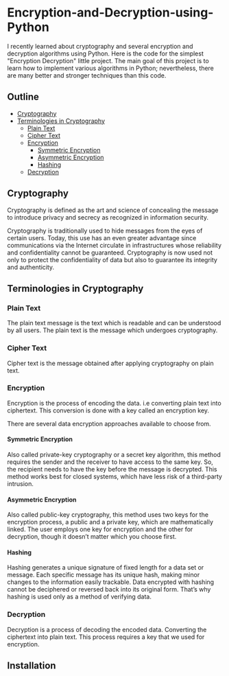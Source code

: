 # Encryption-and-Decryption-using-Python
I recently learned about cryptography and several encryption and decryption algorithms using Python. Here is the code for the simplest "Encryption Decryption" little project. The main goal of this project is to learn how to implement various algorithms in Python; nevertheless, there are many better and stronger techniques than this code.

## Outline
* [Cryptography](#cryptography)
* [Terminologies in Cryptography](#terminologies-in-cryptography)
  - [Plain Text](#plain-text)
  - [Cipher Text](#cipher-text)
  - [Encryption](#encryption)
     - [Symmetric Encryption](#symmetric-encryption)
     - [Asymmetric Encryption](#asymmetric-encryption)
     - [Hashing](#hashing)
  - [Decryption](#decryption)

## Cryptography

Cryptography is defined as the art and science of concealing the message to introduce privacy and secrecy as recognized in information security.

Cryptography is traditionally used to hide messages from the eyes of certain users. Today, this use has an even greater advantage since communications via the Internet circulate in infrastructures whose reliability and confidentiality cannot be guaranteed. Cryptography is now used not only to protect the confidentiality of data but also to guarantee its integrity and authenticity.

## Terminologies in Cryptography
### Plain Text
The plain text message is the text which is readable and can be understood by all users. The plain text is the message which undergoes cryptography.

### Cipher Text
Cipher text is the message obtained after applying cryptography on plain text.

### Encryption
Encryption is the process of encoding the data. i.e converting plain text into ciphertext. This conversion is done with a key called an encryption key.

There are several data encryption approaches available to choose from. 

#### Symmetric Encryption
Also called private-key cryptography or a secret key algorithm, this method requires the sender and the receiver to have access to the same key. So, the recipient needs to have the key before the message is decrypted. This method works best for closed systems, which have less risk of a third-party intrusion.

#### Asymmetric Encryption
Also called public-key cryptography, this method uses two keys for the encryption process, a public and a private key, which are mathematically linked. The user employs one key for encryption and the other for decryption, though it doesn’t matter which you choose first.

#### Hashing
Hashing generates a unique signature of fixed length for a data set or message. Each specific message has its unique hash, making minor changes to the information easily trackable. Data encrypted with hashing cannot be deciphered or reversed back into its original form. That’s why hashing is used only as a method of verifying data.

### Decryption
Decryption is a process of decoding the encoded data. Converting the ciphertext into plain text. This process requires a key that we used for encryption.

## Installation

